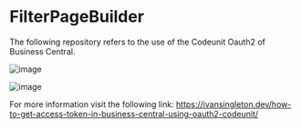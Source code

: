 # FilterPageBuilder

The following repository refers to the use of the Codeunit Oauth2 of Business Central.

![image](https://user-images.githubusercontent.com/21310111/194721915-71fb4d36-5f50-4091-8433-27a20b27ea2b.png)


![image](https://user-images.githubusercontent.com/21310111/194721905-3168a5a3-176d-43c0-a438-f421a0edb36d.png)

For more information visit the following link:
https://ivansingleton.dev/how-to-get-access-token-in-business-central-using-oauth2-codeunit/
